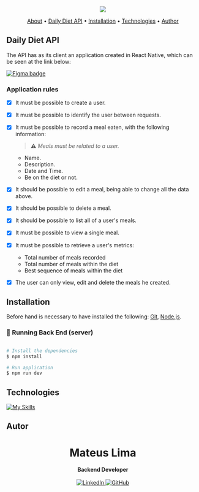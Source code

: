 <p align="center">
  <img src="https://img.shields.io/static/v1?label=Daily&message=Diet&color=blueviolet&style=for-the-badge"/>

<p align="center">
  <a href="#about">About</a> •
  <a href="#daily-diet-api">Daily Diet API</a> •
  <a href="#instalação">Installation</a> •
  <a href="#tecnologias">Technologies</a> •
  <a href="#author">Author</a>  
</p>

## Daily Diet API

The API has as its client an application created in React Native, which can be seen at the link below:

[![Figma badge](https://img.shields.io/badge/Figma-F24E1E?style=for-the-badge&logo=figma&logoColor=white)](https://www.figma.com/community/file/1218573349379609244)


### Application rules

- [x] It must be possible to create a user.
- [x] It must be possible to identify the user between requests.
- [x] It must be possible to record a meal eaten, with the following information:

  > ⚠ _Meals must be related to a user._

  - Name.
  - Description.
  - Date and Time.
  - Be on the diet or not.

- [x] It should be possible to edit a meal, being able to change all the data above.
- [x] It should be possible to delete a meal.
- [x] It should be possible to list all of a user's meals.
- [x] It must be possible to view a single meal.
- [x] It must be possible to retrieve a user's metrics:
  - Total number of meals recorded
  - Total number of meals within the diet
  - Best sequence of meals within the diet
- [x] The user can only view, edit and delete the meals he created.


## Installation

Before hand is necessary to have installed the following:
[Git](https://git-scm.com), [Node.js](https://nodejs.org/en/).

### 🎲 Running Back End (server)

```bash

# Install the dependencies
$ npm install

# Run application
$ npm run dev

```

## Technologies

[![My Skills](https://skillicons.dev/icons?i=nodejs,express,js,jest,postgres,ts&perline=10&theme=dark)](https://skillicons.dev)

## Autor

<div align="center">
<h1>Mateus Lima</h1>
<strong>Backend Developer</strong>
<br/>
<br/>

<a href="https://www.linkedin.com/in/mateus-lima-209b59140/" target="_blank">
<img alt="LinkedIn" src="https://img.shields.io/badge/linkedin-%230077B5.svg?style=for-the-badge&logo=linkedin&logoColor=white"/>
</a>

<a href="https://github.com/MateusLima96" target="_blank">
<img alt="GitHub" src="https://img.shields.io/badge/github-%23121011.svg?style=for-the-badge&logo=github&logoColor=white"/>
</a>
<br/>
<br/>
</div>
